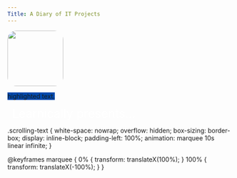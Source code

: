 ```yaml
---
Title: A Diary of IT Projects
---
```

<img src="https://avatars.githubusercontent.com/u/175522457?v=4" width="125" height="125" style="border-radius: 20px;">

<span style="background-color: #004aad;">highlighted text.</span>

<span style="background-image: url('https://i0.wp.com/www.learnically.com/wp-content/uploads/2023/05/html-strucher.jpg'); background-size: cover; font-size: 20pt; color: white; padding: 10px;">
  Learnically presents...
</span>

.scrolling-text {
  white-space: nowrap;
  overflow: hidden;
  box-sizing: border-box;
  display: inline-block;
  padding-left: 100%;
  animation: marquee 10s linear infinite;
}

@keyframes marquee {
  0% {
    transform: translateX(100%);
  }
  100% {
    transform: translateX(-100%);
  }
}
